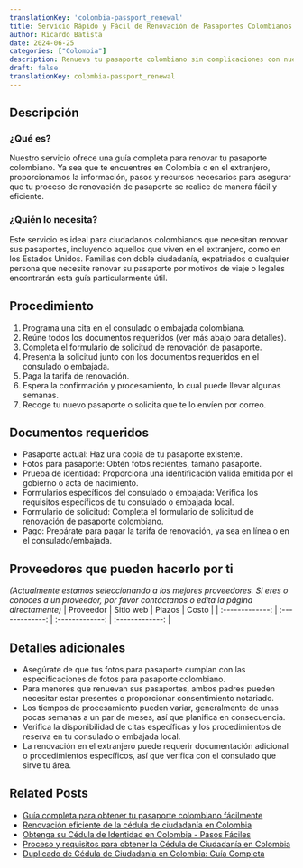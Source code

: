 ```yaml
---
translationKey: 'colombia-passport_renewal'
title: Servicio Rápido y Fácil de Renovación de Pasaportes Colombianos
author: Ricardo Batista
date: 2024-06-25
categories: ["Colombia"]
description: Renueva tu pasaporte colombiano sin complicaciones con nuestra guía simple y paso a paso. ¡Comienza hoy mismo!
draft: false
translationKey: colombia-passport_renewal
---
```


## Descripción
### ¿Qué es?
Nuestro servicio ofrece una guía completa para renovar tu pasaporte colombiano. Ya sea que te encuentres en Colombia o en el extranjero, proporcionamos la información, pasos y recursos necesarios para asegurar que tu proceso de renovación de pasaporte se realice de manera fácil y eficiente.

### ¿Quién lo necesita?
Este servicio es ideal para ciudadanos colombianos que necesitan renovar sus pasaportes, incluyendo aquellos que viven en el extranjero, como en los Estados Unidos. Familias con doble ciudadanía, expatriados o cualquier persona que necesite renovar su pasaporte por motivos de viaje o legales encontrarán esta guía particularmente útil.

## Procedimiento

1. Programa una cita en el consulado o embajada colombiana.
2. Reúne todos los documentos requeridos (ver más abajo para detalles).
3. Completa el formulario de solicitud de renovación de pasaporte.
4. Presenta la solicitud junto con los documentos requeridos en el consulado o embajada.
5. Paga la tarifa de renovación.
6. Espera la confirmación y procesamiento, lo cual puede llevar algunas semanas.
7. Recoge tu nuevo pasaporte o solicita que te lo envíen por correo.

## Documentos requeridos

- Pasaporte actual: Haz una copia de tu pasaporte existente.
- Fotos para pasaporte: Obtén fotos recientes, tamaño pasaporte.
- Prueba de identidad: Proporciona una identificación válida emitida por el gobierno o acta de nacimiento.
- Formularios específicos del consulado o embajada: Verifica los requisitos específicos de tu consulado o embajada local.
- Formulario de solicitud: Completa el formulario de solicitud de renovación de pasaporte colombiano.
- Pago: Prepárate para pagar la tarifa de renovación, ya sea en línea o en el consulado/embajada.

## Proveedores que pueden hacerlo por ti
_(Actualmente estamos seleccionando a los mejores proveedores. Si eres o conoces a un proveedor, por favor contáctanos o edita la página directamente)_
| Proveedor        |     Sitio web     |     Plazos    |       Costo      |
| :-------------: | :-------------: |  :-------------: | :-------------: |

## Detalles adicionales

- Asegúrate de que tus fotos para pasaporte cumplan con las especificaciones de fotos para pasaporte colombiano.
- Para menores que renuevan sus pasaportes, ambos padres pueden necesitar estar presentes o proporcionar consentimiento notariado.
- Los tiempos de procesamiento pueden variar, generalmente de unas pocas semanas a un par de meses, así que planifica en consecuencia.
- Verifica la disponibilidad de citas específicas y los procedimientos de reserva en tu consulado o embajada local.
- La renovación en el extranjero puede requerir documentación adicional o procedimientos específicos, así que verifica con el consulado que sirve tu área.


## Related Posts

- [Guía completa para obtener tu pasaporte colombiano fácilmente](https://tramitit.com/es/guides/colombia/pasaporte_colombiano/)
- [Renovación eficiente de la cédula de ciudadanía en Colombia](https://tramitit.com/es/guides/colombia/renovación_de_cédula_de_ciudadanía/)
- [Obtenga su Cédula de Identidad en Colombia - Pasos Fáciles](https://tramitit.com/es/guides/colombia/expedición_de_tarjeta_de_identidad/)
- [Proceso y requisitos para obtener la Cédula de Ciudadanía en Colombia](https://tramitit.com/es/guides/colombia/cédula_de_ciudadanía/)
- [Duplicado de Cédula de Ciudadanía en Colombia: Guía Completa](https://tramitit.com/es/guides/colombia/solicitud_de_duplicado_de_cédula_de_ciudadanía/)